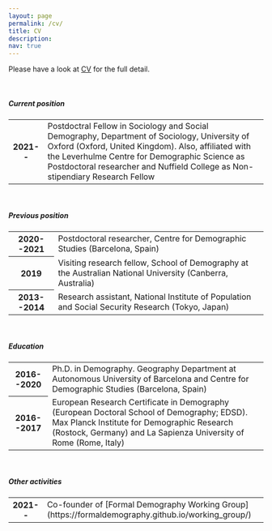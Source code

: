 ```yaml
---
layout: page
permalink: /cv/
title: CV
description:
nav: true
---
```


Please have a look at [CV](https://drive.google.com/file/d/1Ugyip8TWh0OUb0Fyd0xrk104EPfUoEkW/view?usp=sharing) for the full detail.

<br />

##### **Current position**

<table class="table table-sm table-borderless">
  <tr>
    <th class="date" scope="row">2021--</th>
    <td>Postdoctral Fellow in Sociology and Social Demography, Department of Sociology, University of Oxford (Oxford, United Kingdom). Also, affiliated with the Leverhulme Centre for Demographic Science as Postdoctoral researcher and Nuffield College as Non-stipendiary Research Fellow</td>
  </tr>
</table>

<br />

##### **Previous position**

<table class="table table-sm table-borderless">
  <tr>
    <th class="date" scope="row">2020--2021</th>
    <td>Postdoctoral researcher, Centre for Demographic Studies (Barcelona, Spain)</td>
  </tr>
  <tr>
    <th class="date" scope="row">2019</th>
    <td>Visiting research fellow, School of Demography at the Australian National University (Canberra, Australia)</td>
  </tr>
  <tr>
    <th class="date" scope="row">2013--2014</th>
    <td>Research assistant, National Institute of Population and Social Security Research (Tokyo, Japan)</td>
  </tr>
</table>

<br />

##### **Education**

<table class="table table-sm table-borderless">
  <tr>
    <th class="date" scope="row">2016--2020</th>
    <td>Ph.D. in Demography. Geography Department at Autonomous University of Barcelona and Centre for Demographic Studies (Barcelona, Spain)</td>
  </tr>
  <tr>
    <th class="date" scope="row">2016--2017</th>
    <td>European Research Certificate in Demography (European Doctoral School of Demography; EDSD). Max Planck Institute for Demographic Research (Rostock, Germany) and La Sapienza University of Rome (Rome, Italy)</td>
  </tr>
</table>

<br />

##### **Other activities**

<table class="table table-sm table-borderless">
  <tr>
    <th class="date" scope="row">2021--</th>
    <td>Co-founder of [Formal Demography Working Group](https://formaldemography.github.io/working_group/)</td>
  </tr>
</table>
